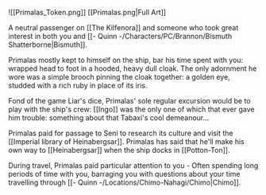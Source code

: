 ![[Primalas_Token.png]]
[[Primalas.png|Full Art]]

A neutral passenger on [[The Kilfenora]] and someone who took great interest in both you and [[- Quinn -/Characters/PC/Brannon/Bismuth Shatterborne|Bismuth]].

Primalas mostly kept to himself on the ship, bar his time spent with you: wrapped head to foot in a hooded, heavy dull cloak. The only adornment he wore was a simple brooch pinning the cloak together: a golden eye, studded with a rich ruby in place of its iris. 

Fond of the game Liar's dice, Primalas' sole regular excursion would be to play with the ship's crew: [[Ingo]] was the only one of which that ever gave him trouble: something about that Tabaxi's cool demeanour...

Primalas paid for passage to Seni to research its culture and visit the [[Imperial library of Heinabergsar]]. Primalas has said that he'll make his own way to [[Heinabergsar]] when the ship docks in [[Potton-Ton]].

During travel, Primalas paid particular attention to you - Often spending long periods of time with you, barraging you with questions about your time travelling through [[- Quinn -/Locations/Chimo-Nahagi/Chimo|Chimo]]. 